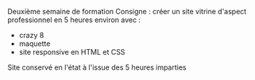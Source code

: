 Deuxième semaine de formation 
Consigne : créer un site vitrine d'aspect professionnel en 5 heures environ avec :
- crazy 8
- maquette
- site responsive en HTML et CSS

Site conservé en l'état à l'issue des 5 heures imparties